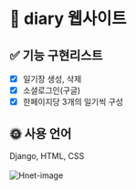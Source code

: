 # 📖 diary 웹사이트
## ✅ 기능 구현리스트
- [x] 일기장 생성, 삭제<br>
- [x] 소셜로그인(구글)<br>
- [x] 한페이지당 3개의 일기씩 구성<br>
## 🌞 사용 언어
Django, HTML, CSS
<br>
<br>
![Hnet-image](https://user-images.githubusercontent.com/80669355/126442501-5259eb01-4843-448a-8500-de68ed43f56f.gif)

